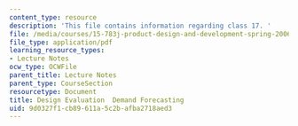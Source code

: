 ```yaml
---
content_type: resource
description: 'This file contains information regarding class 17. '
file: /media/courses/15-783j-product-design-and-development-spring-2006/9d0327f1cb89611a5c2bafba2718aed3_cls17_dmd_forcst.pdf
file_type: application/pdf
learning_resource_types:
- Lecture Notes
ocw_type: OCWFile
parent_title: Lecture Notes
parent_type: CourseSection
resourcetype: Document
title: Design Evaluation  Demand Forecasting
uid: 9d0327f1-cb89-611a-5c2b-afba2718aed3
---
```

